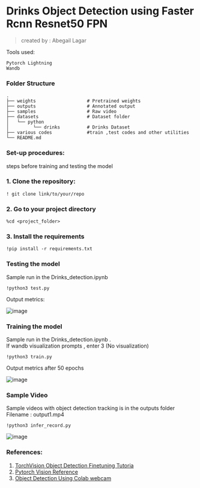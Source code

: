# Drinks Object Detection using Faster Rcnn Resnet50 FPN
> created by : Abegail Lagar

Tools used:
```
Pytorch Lightning
Wandb
```
### Folder Structure
    .
    ├── weights                   # Pretrained weights
    ├── outputs                   # Annotated output
    ├── samples                   # Raw video
    ├── datasets                  # Dataset folder
    │   └── python          
    │         └── drinks          # Drinks Dataset
    ├── various codes             #train ,test codes and other utilities 
    └── README.md
    

### Set-up procedures:
steps before training and testing the model

### 1. Clone the repository:
```
! git clone link/to/your/repo
```

### 2. Go to your project directory
```
%cd <project_folder>
```

### 3. Install the requirements
```
!pip install -r requirements.txt
```

### Testing the model
Sample run in the Drinks_detection.ipynb
```
!python3 test.py
```
Output metrics:


![image](https://user-images.githubusercontent.com/67377766/166150634-35123488-34a6-481f-909a-76b7d593b449.png)

### Training the model
Sample run in the Drinks_detection.ipynb .  
If wandb visualization prompts , enter 3 (No visualization)
```
!python3 train.py
```
Output metrics after 50 epochs

![image](https://user-images.githubusercontent.com/67377766/166149359-fd1f2af6-2444-4f56-ac29-5583a53ee5c3.png)


### Sample Video 
Sample videos with object detection tracking is in the outputs folder Filename : output1.mp4
```
!python3 infer_record.py 
```


![image](https://user-images.githubusercontent.com/67377766/166147798-7cacd8d7-eb02-45e4-834d-11a782d92170.png)


### References:
 1. [TorchVision Object Detection Finetuning Tutoria](https://pytorch.org/tutorials/intermediate/torchvision_tutorial.html)
 2. [Pytorch Vision Reference](https://github.com/pytorch/vision/tree/main/references/detection)
 3. [Object Detection Using Colab webcam](https://github.com/TannerGilbert/Tensorflow-Object-Detection-with-Tensorflow-2.0/blob/master/live_object_detection.ipynb)

